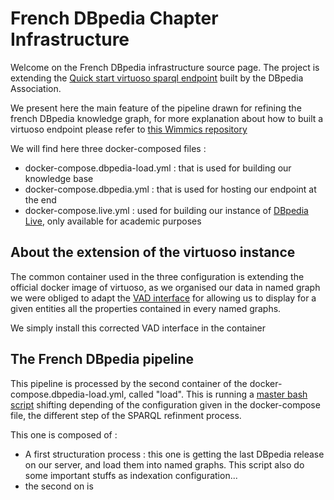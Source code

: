 # French DBpedia Chapter Infrastructure

Welcome on the French DBpedia infrastructure source page. The project is extending the [Quick start virtuoso sparql endpoint](https://github.com/dbpedia/virtuoso-sparql-endpoint-quickstart) built by the DBpedia Association. 

We present here the main feature of the pipeline drawn for refining the french DBpedia knowledge graph, for more explanation about how to built a virtuoso endpoint please refer to [this Wimmics repository](https://github.com/Wimmics/HOWTO_Virtuoso-Docker)

We will find here three docker-composed files :
* docker-compose.dbpedia-load.yml : that is used for building our knowledge base 
* docker-compose.dbpedia.yml : that is used for hosting our endpoint at the end
* docker-compose.live.yml : used for building our instance of [DBpedia Live](https://www.dbpedia.org/resources/live/), only available for academic purposes 

## About the extension of the virtuoso instance

The common container used in the three configuration is extending the official docker image of virtuoso,
as we organised our data in named graph we were obliged to adapt the [VAD interface](https://github.com/datalogism/dbpedia-vad) for allowing us to display for a given entities  all the properties contained in every named graphs.

We simply install this corrected VAD interface in the container

## The French DBpedia pipeline

This pipeline is processed by the second container of the docker-compose.dbpedia-load.yml, called "load". 
This is running a [master bash script](https://github.com/Wimmics/dbpedia-virtuoso-sparql-endpoint-quickstart/blob/master/dbpedia-loader/import_conductor.sh) shifting depending of the configuration given in the docker-compose file, the different step of the SPARQL refinment process.

This one is composed of :
* A first structuration process : this one is getting the last DBpedia release on our server, and load them into named graphs. This script also do some important stuffs as indexation configuration...
* the second on is  
